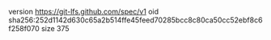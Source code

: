version https://git-lfs.github.com/spec/v1
oid sha256:252d1142d630c65a2b514ffe45feed70285bcc8c80ca50cc52ebf8c6f258f070
size 375
